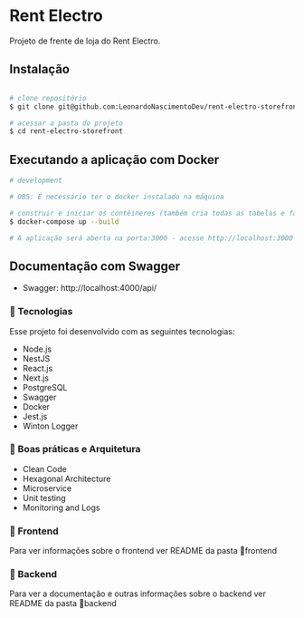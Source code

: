 # Rent Electro

Projeto de frente de loja do Rent Electro.

## Instalação

```bash

# clone repositório 
$ git clone git@github.com:LeonardoNascimentoDev/rent-electro-storefront.git

# acessar a pasta do projeto
$ cd rent-electro-storefront

```

## Executando a aplicação com Docker

```bash
# development

# OBS: É necessário ter o docker instalado na máquina

# construir e iniciar os contêineres (também cria todas as tabelas e faz os inserts necessários)
$ docker-compose up --build

# A aplicação será aberta na porta:3000 - acesse http://localhost:3000
```

## Documentação com Swagger

 - Swagger: http://localhost:4000/api/ 

### 🚀 Tecnologias
Esse projeto foi desenvolvido com as seguintes tecnologias:
 - Node.js
 - NestJS
 - React.js
 - Next.js
 - PostgreSQL
 - Swagger
 - Docker 
 - Jest.js
 - Winton Logger

 ### 📕 Boas práticas e Arquitetura
 - Clean Code
 - Hexagonal Architecture
 - Microservice
 - Unit testing
 - Monitoring and Logs


### 🎨 Frontend
Para ver informações sobre o frontend ver README da pasta 📁frontend

### 🚧 Backend
Para ver a documentação e outras informações sobre o backend ver README da pasta 📁backend
